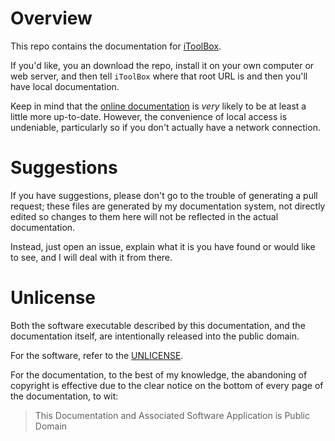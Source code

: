 # Overview

This repo contains the documentation for
[iToolBox](http://ourtimelines.com/itdoc/intro.html).

If you'd like, you an download the repo, install it on your own computer
or web server, and then tell `iToolBox` where that root URL is and then
you'll have local documentation.

Keep in mind that the
[online documentation](http://ourtimelines.com/itdoc/intro.html)
is _very_ likely to be at
least a little more up-to-date. However, the convenience of local access
is undeniable, particularly so if you don't actually have a network
connection.

# Suggestions

If you have suggestions, please don't go to the trouble of generating
a pull request; these files are generated by my documentation system,
not directly edited so changes to them here will not be reflected in
the actual documentation.

Instead, just open an issue, explain what it is you have found or would
like to see, and I will deal with it from there.

# Unlicense

Both the software executable described by this documentation, and the
documentation itself, are intentionally released into the public domain.


For the software, refer to the [UNLICENSE](UNLICENSE).

For the documentation, to the best of my knowledge, the abandoning
of copyright is effective due to the clear notice on the bottom
of every page of the documentation, to wit:

> This Documentation and Associated Software Application is Public Domain




